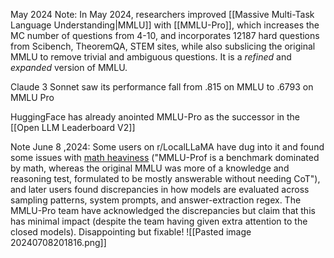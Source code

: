 May 2024
Note: In May 2024, researchers improved [[Massive Multi-Task Language Understanding|MMLU]] with [[MMLU-Pro]], which increases the MC number of questions from 4-10, and incorporates 12187 hard questions from Scibench, TheoremQA, STEM sites, while also subslicing the original MMLU to remove trivial and ambiguous questions. It is a *refined* and *expanded* version of MMLU.

Claude 3 Sonnet saw its performance fall from .815 on MMLU to .6793 on MMLU Pro

HuggingFace has already anointed MMLU-Pro as the successor in the [[Open LLM Leaderboard V2]]

Note June 8 ,2024: Some users on r/LocalLLaMA have dug into it and found some issues with [math heaviness](https://www.reddit.com/r/LocalLLaMA/comments/1du52gf/mmlupro_is_a_math_benchmark/?utm_source=ainews&utm_medium=email&utm_campaign=ainews-et-tu-mmlu-pro) ("MMLU-Prof is a benchmark dominated by math, whereas the original MMLU was more of a knowledge and reasoning test, formulated to be mostly answerable without needing CoT"), and later users found discrepancies in how models are evaluated across sampling patterns, system prompts, and answer-extraction regex. The MMLU-Pro team have acknowledged the discrepancies but claim that this has minimal impact (despite the team having given extra attention to the closed models). Disappointing but fixable!
![[Pasted image 20240708201816.png]]